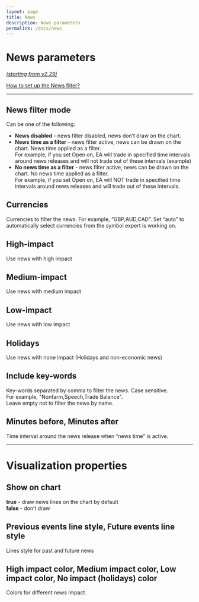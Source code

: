```yaml
---
layout: page
title: News
description: News parameters
permalink: /docs/news
---
```


# News parameters

[*(starting from v2.29)*](/docs/versions-history#20210403-229)

[How to set up the News filter?](https://communitypowerea.userecho.com/en/communities/7/topics/393-how-to-set-up-the-news-filter)

<hr>

## News filter mode

Can be one of the following:<br/>
* **News disabled** - news filter disabled, news don’t draw on the chart.
* **News time as a filter** - news filter active, news can be drawn on the chart. News time applied as a filter.<br/>For example, if you set Open on, EA will trade in specified time intervals around news releases and will not trade out of these intervals (example)
* **No news time as a filter** - news filter active, news can be drawn on the chart. No news time applied as a filter.<br/>For example, if you set Open on, EA will NOT trade in specified time intervals around news releases and will trade out of these intervals.


## Currencies

Currencies to filter the news. For example, “GBP,AUD,CAD”.
Set “auto” to automatically select currencies from the symbol expert is working on.


## High-impact

Use news with high impact


## Medium-impact

Use news with medium impact


## Low-impact

Use news with low impact


## Holidays

Use news with none impact (Holidays and non-economic news)


## Include key-words

Key-words separated by comma to filter the news. Case sensitive.<br/>
For example, "Nonfarm,Speech,Trade Balance".<br/>
Leave empty not to filter the news by name.


## Minutes before, Minutes after

Time interval around the news release when “news time” is active.

<hr>

# Visualization properties

## Show on chart

**true** - draw news lines on the chart by default<br/>
**false** - don’t draw


## Previous events line style, Future events line style

Lines style for past and future news


## High impact color, Medium impact color, Low impact color, No impact (holidays) color

Colors for different news impact